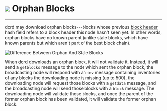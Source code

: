 # <img class="dcr-icon" src="/img/dcr-icons/Blocks.svg" /> Orphan Blocks

---

dcrd may download orphan blocks---blocks whose previous
[block header](../developer-guides/block-header-specifications.md) hash field refers to a block header this node
hasn't seen yet. In other words, orphan blocks have no known parent
(unlike stale blocks, which have known parents but which aren't part of
the best block chain).

![Difference Between Orphan And Stale Blocks](/img/protocol-p2p-network/en-orphan-stale-definition.svg)

When dcrd downloads an orphan block, it will not validate
it. Instead, it will send a `getblocks` message to the node which sent
the orphan block, the broadcasting node will respond with an `inv` message
containing inventories of any blocks the downloading node is missing (up
to 500), the downloading node will request those blocks with a `getdata`
message, and the broadcasting node will send those blocks with a `block`
message. The downloading node will validate those blocks, and once the
parent of the former orphan block has been validated, it will validate
the former orphan block.
